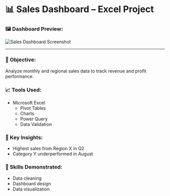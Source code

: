 # 📊 Sales Dashboard – Excel Project

### 🖼️ Dashboard Preview:
![Sales Dashboard Screenshot](./sales_dashboard_screenshot.png)

---

### 🎯 Objective:
Analyze monthly and regional sales data to track revenue and profit performance.

### 📈 Tools Used:
- Microsoft Excel
  - Pivot Tables
  - Charts
  - Power Query
  - Data Validation

### 📌 Key Insights:
- Highest sales from Region X in Q2
- Category Y underperformed in August

### 🧮 Skills Demonstrated:
- Data cleaning
- Dashboard design
- Data visualization
